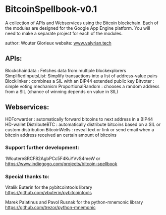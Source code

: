 # BitcoinSpellbook-v0.1
A collection of APIs and Webservices using the Bitcoin blockchain.
Each of the modules are designed for the Google App Engine platform.
You will need to make a separate project for each of the modules.

author: Wouter Glorieux
website: www.valyrian.tech

## APIs:
Blockchaindata      : Fetches data from multiple blockexplorers
SimplifiedInputsList: Simplify transactions into a list of address-value pairs
Blocklinker         : combines a SIL with an BIP44 extended public key
Bitvoter            : simple voting mechanism
ProportionalRandom  : chooses a random address from a SIL (chance of winning depends on value in SIL)

## Webservices:
HDForwarder         : automatically forward bitcoins to next address in a BIP44 HD-wallet
DistributeBTC       : automatically distribute bitcoins based on a SIL or custom distribution
BitcoinWells        : reveal text or link or send email when a bitcoin address received an certain amount of bitcoins




### Support further development:

1Woutere8RCF82AgbPCc5F4KuYVvS4meW
or
https://www.indiegogo.com/projects/bitcoin-spellbook


### Special thanks to:
Vitalik Buterin for the pybitcointools library
https://github.com/vbuterin/pybitcointools

Marek Palatinus and Pavol Rusnak for the python-mnemonic library
https://github.com/trezor/python-mnemonic